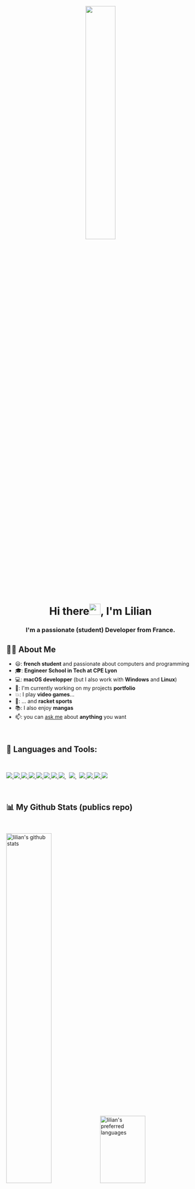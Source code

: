 <p align="center">
    <a href="#"><img width="40%" height="auto" src="https://i.imgur.com/VUdtODV.jpeg" /></a>
</p>

<h1 align="center">Hi there<img src="https://raw.githubusercontent.com/MartinHeinz/MartinHeinz/master/wave.gif" width="30px">, I'm Lilian</h1>
<h3 align="center">I'm a passionate (student) Developer from France.</h3>

## 🙋‍♂️ About Me 

- 😃: **french student** and passionate about computers and programming 
- 🎓: **Engineer School in Tech at CPE Lyon**
- 💻: **macOS developper** (but I also work with **Windows** and **Linux**)
- 🌱: I'm currently working on my projects **portfolio**
- 💥: I play **video games**... 
- 🎾: ... and **racket sports**
- 📚: I also enjoy **mangas**  
- 📫: you can [ask me](mailto:contact@lilian-andres.fr) about **anything** you want

<br>

## 🚀 Languages and Tools:

<br>

<p align="left"> 
    <a href="https://www.java.com" target="_blank"> <img src="https://img.icons8.com/color/48/000000/java-coffee-cup-logo.png"/> </a>
    <a href="https://reactjs.org/" target="_blank"> <img src="https://img.icons8.com/color/48/000000/react-native.png"/> </a>
    <a href="https://developer.mozilla.org/en-US/docs/Web/JavaScript" target="_blank"> <img src="https://img.icons8.com/color/48/000000/javascript.png"/> </a> 
    <a href="https://www.w3.org/html/" target="_blank"> <img src="https://img.icons8.com/color/48/000000/html-5.png"/> </a> 
    <a href="https://www.w3schools.com/css/" target="_blank"> <img src="https://img.icons8.com/color/48/000000/css3.png"/> </a> 
    <a href="https://getbootstrap.com" target="_blank"> <img src="https://img.icons8.com/color/48/000000/bootstrap.png"/> </a> 
    <a href="https://www.python.org" target="_blank"> <img src="https://img.icons8.com/color/48/000000/python.png"/> </a> 
    <a style="padding-right:8px;" href="https://nodejs.org" target="_blank"> <img src="https://img.icons8.com/color/48/000000/nodejs.png"/> </a> 
    <a style="padding-right:8px;" href="https://www.mysql.com/" target="_blank"> <img src="https://img.icons8.com/fluent/50/000000/mysql-logo.png"/> </a>
    <a href="https://git-scm.com/" target="_blank"> <img src="https://img.icons8.com/color/48/000000/git.png"/> </a> 
    <a href="https://www.ubuntu-fr.org/" target="_blank"> <img src="https://img.icons8.com/color/48/000000/linux.png"/> </a>
    <a href="https://www.microsoft.com/fr-fr/software-download/windows10" target="_blank"> <img src="https://img.icons8.com/color/48/000000/windows-10.png"/> </a>
    <a href="#" target="_blank"> <img src="https://img.icons8.com/color/48/000000/console.png"/> </a>
</p>

<br>

## 📊 My Github Stats (publics repo)

<br>

<p float="left">
  <img src="https://github-readme-stats.vercel.app/api?username=LilianAndres&hide_border=true&show_icons=true&bg_color=30,0ff1ce,904e95&title_color=fff&text_color=fff&icon_color=fff&include_all_commits=true" alt="lilian's github stats" width="49%">
<img src="https://github-readme-stats.vercel.app/api/top-langs?username=LilianAndres&hide_border=true&show_icons=true&bg_color=30,0ff1ce,904e95&title_color=fff&text_color=fff&icon_color=fff&layout=compact" alt="lilian's preferred languages" width="49%" height="180">
</p>

*NOTE: Top languages does not indicate my skill level or something like that, it's a github metric of which languages i have the most code on github.*

### 🔨: Recent activities

<!--START_SECTION:activity-->
1. ❌ Closed PR [#2](https://github.com/cpe-lyon/CPE-2223-3ICS-POO_FilRouge/pull/2) in [cpe-lyon/CPE-2223-3ICS-POO_FilRouge](https://github.com/cpe-lyon/CPE-2223-3ICS-POO_FilRouge)
<!--END_SECTION:activity-->

<br>

<!--START_SECTION:waka-->
![Code Time](http://img.shields.io/badge/Code%20Time-252%20hrs%202%20mins-blue)

📊 **This Week I Spent My Time On** 

```text
💬 Programming Languages: 
No Activity Tracked This Week

🔥 Editors: 
No Activity Tracked This Week

💻 Operating System: 
No Activity Tracked This Week
```


 Last Updated on 13/05/2023 20:14:52 UTC
<!--END_SECTION:waka-->

<br>

## ❤ Views and Followers
<a href="https://github.com/Meghna-DAS/github-profile-views-counter">
    <img src="https://komarev.com/ghpvc/?username=LilianAndres">
</a>
<a href="https://github.com/LilianAndres?tab=followers"><img src="https://img.shields.io/github/followers/LilianAndres?label=Followers&style=social" alt="GitHub Badge"></a>
